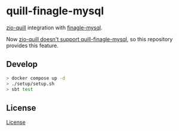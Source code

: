 # quill-finagle-mysql

[zio-quill](https://github.com/zio/zio-quill) integration with [finagle-mysql](https://twitter.github.io/finagle/).

Now [zio-quill doesn't support quill-finagle-mysql](https://github.com/zio/zio-quill/pull/2756), so this repository provides this feature.

## Develop

```sh
> docker compose up -d
> ./setup/setup.sh
> sbt test
```

## License

[License](LICENSE)
